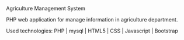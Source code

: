 Agriculture Management System

PHP web application for manage information in agriculture department.

Used technologies:
                  PHP | mysql | HTML5 | CSS | Javascript | Bootstrap

